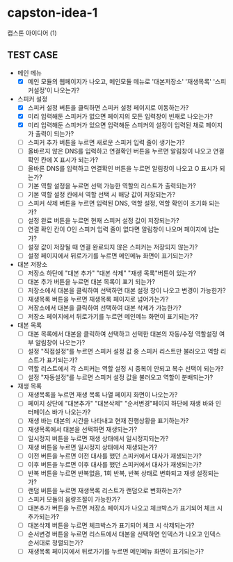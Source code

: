 # capston-idea-1
캡스톤 아이디어 (1)

## TEST CASE
* 메인 메뉴
  - [x] 메인 모듈의 웹페이지가 나오고, 메인모듈 메뉴로 '대본저장소' '재생목록' '스피커설정'이 나오는가?
* 스피커 설정
  - [x] 스피커 설정 버튼을 클릭하면 스피커 설정 페이지로 이동하는가?
  - [x] 미리 입력해둔 스피커가 없으면 페이지의 모든 입력창이 빈채로 나오는가?
  - [x] 미리 입력해둔 스피커가 있으면 입력해둔 스피커의 설정이 입력된 채로 페이지가 출력이 되는가?
  - [ ] 스피커 추가 버튼을 누르면 새로운 스피커 입력 줄이 생기는가?
  - [ ] 올바르지 않은 DNS를 입력하고 연결확인 버튼을 누르면  알림창이 나오고 연결 확인 칸에 X 표시가 되는가?
  - [ ] 올바른 DNS를 입력하고 연결확인 버튼을 누르면  알림창이 나오고 O 표시가 되는가?
  - [ ] 기본 역할 설정을 누르면 선택 가능한 역할의 리스트가 출력되는가?
  - [ ] 기본 역할 설정 칸에서 역할 선택 시 해당 값이 저장되는가?
  - [ ] 스피커 삭제 버튼을 누르면 입력된 DNS, 역할 설정, 역할 확인이 초기화 되는가?
  - [ ] 설정 완료 버튼을 누르면 현재 스피커 설정 값이 저장되는가?
  - [ ] 연결 확인 칸이 O인 스피커 입력 줄이 없다면 알림창이 나오며 페이지에 남는가?
  - [ ] 설정 값이 저장될 때 연결 완료되지 않은 스피커는 저장되지 않는가?
  - [ ] 설정 페이지에서 뒤로가기를 누르면 메인메뉴 화면이 표기되는가? 
  
* 대본 저장소
  - [ ] 저장소 하단에 "대본 추가" "대본 삭제" "재생 목록"버튼이 있는가?
  - [ ] 대본 추가 버튼을 누르면 대본 목록이 표기 되는가?
  - [ ] 저장소에서 대본을 클릭하여 선택하면 대본 설정 창이 나오고 변경이 가능한가?
  - [ ] 재생목록 버튼을 누르면 재생목록 페이지로 넘어가는가?
  - [ ] 저장소에서 대본을 클릭하여 선택하여 대본 삭제가 가능한가?
  - [ ] 저장소 페이지에서 뒤로가기를 누르면 메인메뉴 화면이 표기되는가? 
  
* 대본 목록
  - [ ] 대본 목록에서 대본을 클릭하여 선택하고 선택한 대본의 자동/수정 역할설정 여부 알림창이 나오는가?
  - [ ] 설정 "직접설정"를 누르면 스피커 설정 값 중 스피커 리스트만 불러오고 역할 리스트가 표기되는가?
  - [ ] 역할 리스트에서 각 스피커는 역할 설정 시 중복이 안되고 복수 선택이 되는가?
  - [ ] 설정 "자동설정"를 누르면 스피커 설정 값을 불러오고 역할이 분배되는가?
  
* 재생 목록
  - [ ] 재생목록을 누르면 재생 목록 나열 페이지 화면이 나오는가?
  - [ ] 페이지 상단에 "대본추가" "대본삭제" "순서변경"페이지 하단에 재생 바와 인터페이스 바가 나오는가?
  - [ ] 재생 바는 대본의 시간을 나타내고 현재 진행상황을 표기하는가?
  - [ ] 재생목록에서 대본을 선택하면 재생되는가?
  - [ ] 일시정지 버튼을 누르면 재생 상태에서 일시정지되는가?
  - [ ] 재생 버튼을 누르면 일시정지 상태에서 재생되는가?
  - [ ] 이전 버튼을 누르면 이전 대사를 했던 스피커에서 대사가 재생되는가?
  - [ ] 이후 버튼을 누르면 이후 대사를 했던 스피커에서 대사가 재생되는가?
  - [ ] 반복 버튼을 누르면 반복없음, 1회 반복, 반복 상태로 변화되고 재생 설정되는가? 
  - [ ] 랜덤 버튼을 누르면 재생목록 리스트가 랜덤으로 변화하는가?
  - [ ] 스피커 모듈의 음량조절이 가능한가?
  - [ ] 대본추가 버튼을 누르면 저장소 페이지가 나오고 체크박스가 표기되어 체크 시 추가되는가?
  - [ ] 대본삭제 버튼을 누르면 체크박스가 표기되어 체크 시 삭제되는가?
  - [ ] 순서변경 버튼을 누르면 리스트에서 대본을 선택하면 인덱스가 나오고 인덱스 순서대로 정렬되는가?
  - [ ] 재생목록 페이지에서 뒤로가기를 누르면 메인메뉴 화면이 표기되는가? 
